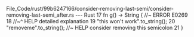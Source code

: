 File_Code/rust/99b6247166/consider-removing-last-semi/consider-removing-last-semi_after.rs --- Rust
                                                                                                                                                            17 fn g() -> String {  //~ ERROR E0269
                                                                                                                                                            18                     //~^ HELP detailed explanation
                                                                                                                                                            19     "this won't work".to_string();
                                                                                                                                                            20     "removeme".to_string(); //~ HELP consider removing this semicolon
                                                                                                                                                            21 }

